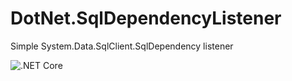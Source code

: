 # DotNet.SqlDependencyListener
Simple System.Data.SqlClient.SqlDependency listener

![.NET Core](https://github.com/adeotek/DotNet.SqlDependencyListener/workflows/.NET%20Core/badge.svg?branch=master)
